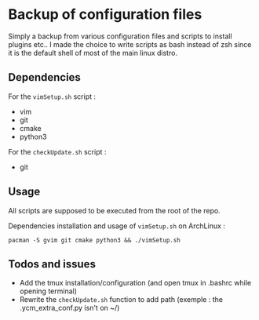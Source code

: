 Backup of configuration files
==============================

Simply a backup from various configuration files and scripts to install plugins etc..
I made the choice to write scripts as bash instead of zsh since it is the default shell of most of the main linux distro.

Dependencies
------------
For the `vimSetup.sh` script :

* vim
* git
* cmake
* python3

For the `checkUpdate.sh` script :

* git

Usage 
-----

All scripts are supposed to be executed from the root of the repo.

Dependencies installation and usage of `vimSetup.sh` on ArchLinux :

    pacman -S gvim git cmake python3 && ./vimSetup.sh

Todos and issues
----------------

* Add the tmux installation/configuration (and open tmux in .bashrc while opening terminal)
* Rewrite the `checkUpdate.sh` function to add path (exemple : the .ycm_extra_conf.py isn't on ~/)
